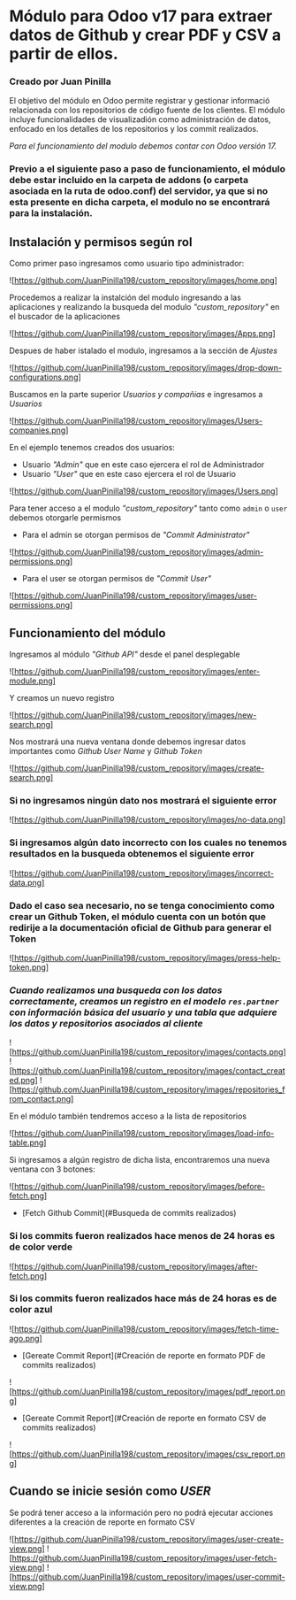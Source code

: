 # Módulo para Odoo v17 para extraer datos de Github y crear PDF y CSV a partir de ellos.
### Creado por Juan Pinilla

El objetivo del módulo en Odoo permite registrar y gestionar informació relacionada con los repositorios de código fuente de los clientes. El módulo incluye funcionalidades de visualizadión como administración de datos, enfocado en los detalles de los repositorios y los commit realizados.

*Para el funcionamiento del modulo debemos contar con Odoo versión 17.*

### Previo a el siguiente paso a paso de funcionamiento, el módulo debe estar incluido en la carpeta de addons (o carpeta asociada en la ruta de odoo.conf) del servidor, ya que si no esta presente en dicha carpeta, el modulo no se encontrará para la instalación.

## Instalación y permisos según rol

Como primer paso ingresamos como usuario tipo administrador:

![https://github.com/JuanPinilla198/custom_repository/images/home.png]

Procedemos a realizar la instalción del modulo ingresando a las aplicaciones y realizando la busqueda del modulo *"custom_repository"* en el buscador de la aplicaciones

![https://github.com/JuanPinilla198/custom_repository/images/Apps.png]

Despues de haber istalado el modulo, ingresamos a la sección de *Ajustes*

![https://github.com/JuanPinilla198/custom_repository/images/drop-down-configurations.png]

Buscamos en la parte superior *Usuarios y compañias* e ingresamos a *Usuarios*

![https://github.com/JuanPinilla198/custom_repository/images/Users-companies.png]

En el ejemplo tenemos creados dos usuarios:

- Usuario *"Admin"* que en este caso ejercera el rol de Administrador
- Usuario *"User"* que en este caso ejercera el rol de Usuario

![https://github.com/JuanPinilla198/custom_repository/images/Users.png]

Para tener acceso a el modulo *"custom_repository"* tanto como `admin` o `user` debemos otorgarle permismos

* Para el admin se otorgan permisos de *"Commit Administrator"*

![https://github.com/JuanPinilla198/custom_repository/images/admin-permissions.png]

* Para el user se otorgan permisos de *"Commit User"*

![https://github.com/JuanPinilla198/custom_repository/images/user-permissions.png]

## Funcionamiento del módulo

Ingresamos al módulo *"Github API"* desde el panel desplegable 

![https://github.com/JuanPinilla198/custom_repository/images/enter-module.png]

Y creamos un nuevo registro

![https://github.com/JuanPinilla198/custom_repository/images/new-search.png]

Nos mostrará una nueva ventana donde debemos ingresar datos importantes como *Github User Name* y *Github Token*

![https://github.com/JuanPinilla198/custom_repository/images/create-search.png]

### Si no ingresamos ningún dato nos mostrará el siguiente error

![https://github.com/JuanPinilla198/custom_repository/images/no-data.png]

### Si ingresamos algún dato incorrecto con los cuales no tenemos resultados en la busqueda obtenemos el siguiente error

![https://github.com/JuanPinilla198/custom_repository/images/incorrect-data.png]

### Dado el caso sea necesario, no se tenga conocimiento como crear un Github Token, el módulo cuenta con un botón que redirije a la documentación oficial de Github para generar el Token

![https://github.com/JuanPinilla198/custom_repository/images/press-help-token.png]

### *Cuando realizamos una busqueda con los datos correctamente, creamos un registro en el modelo **`res.partner`** con información básica del usuario y una tabla que adquiere los datos y repositorios asociados al cliente*

![https://github.com/JuanPinilla198/custom_repository/images/contacts.png]
![https://github.com/JuanPinilla198/custom_repository/images/contact_created.png]
![https://github.com/JuanPinilla198/custom_repository/images/repositories_from_contact.png]

En el módulo también tendremos acceso a la lista de repositorios

![https://github.com/JuanPinilla198/custom_repository/images/load-info-table.png]

Si ingresamos a algún registro de dicha lista, encontraremos una nueva ventana con 3 botones:

![https://github.com/JuanPinilla198/custom_repository/images/before-fetch.png]

- [Fetch Github Commit](#Busqueda de commits realizados)

### Si los commits fueron realizados hace menos de 24 horas es de color verde
![https://github.com/JuanPinilla198/custom_repository/images/after-fetch.png]

### Si los commits fueron realizados hace más de 24 horas es de color azul
![https://github.com/JuanPinilla198/custom_repository/images/fetch-time-ago.png]

- [Gereate Commit Report](#Creación de reporte en formato PDF de commits realizados)

![https://github.com/JuanPinilla198/custom_repository/images/pdf_report.png]

- [Gereate Commit Report](#Creación de reporte en formato CSV de commits realizados)

![https://github.com/JuanPinilla198/custom_repository/images/csv_report.png]

## Cuando se inicie sesión como *USER*

Se podrá tener acceso a la información pero no podrá ejecutar acciones diferentes a la creación de reporte en formato CSV

![https://github.com/JuanPinilla198/custom_repository/images/user-create-view.png]
![https://github.com/JuanPinilla198/custom_repository/images/user-fetch-view.png]
![https://github.com/JuanPinilla198/custom_repository/images/user-commit-view.png]

